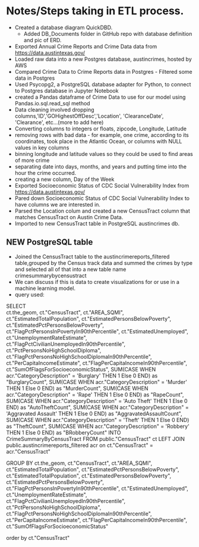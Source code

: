 # Notes/Steps taking in ETL process.

* Created a database diagram QuickDBD.
  * Added DB_Documents folder in GitHub repo with database definition and pic of ERD.
* Exported Annual Crime Reports and Crime Data data from https://data.austintexas.gov/
* Loaded raw data into a new Postgres database, austincrimes, hosted by AWS
* Compared Crime Data to Crime Reports data in Postgres - Filtered some data in Postgres
* Used Psycopg2, a PostgreSQL database adapter for Python, to connect to Postgres database in Jupyter Notebook
* created a Pandas dataframe of Crime Data to use for our model using Pandas.io.sql.read_sql method
* Data cleaning involved dropping columns,'ID','GOHighestOffDesc','Location', 'ClearanceDate', 'Clearance', etc...(more to add here)
* Converting columns to integers or floats, zipcode, Longitude, Latitude
* removing rows with bad data - for example, one crime, according to its coordinates, took place in the Atlantic Ocean, or columns with NULL values in key columns
* binning longitude and latitude values so they could be used to find areas of more crime
* separating date into days, months, and years and putting time into the hour the crime occurred. 
* creating a new column, Day of the Week
* Exported Socioeconomic Status of CDC Social Vulnerability Index from https://data.austintexas.gov/
* Pared down Socioeconomic Status of CDC Social Vulnerability Index to have columns we are interested in.
* Parsed the Location colum and created a new CensusTract column that matches CensusTract on Austin Crime Data.
* Imported to new CensusTract table in PostgreSQL austincrimes db.


## NEW PostgreSQL table
*  Joined the CensusTract table to the austincrimereports_filtered table,grouped by the Census track data and summed the crimes by type and selected all of that into a    new table name crimesummarybycensustract
*  We can discuss if this is data to create visualizations for or use in a machine learning model.
 * query used:
 
 SELECT  
	ct.the_geom, 
	ct."CensusTract", 
	ct."AREA_SQMI",
	ct."EstimatedTotalPopulation", 
    ct."EstimatedPersonsBelowPoverty",
    ct."EstimatedPctPersonsBelowPoverty",
    ct."FlagPctPersonsInPovertyIn90thPercentile",
    ct."EstimatedUnemployed",
    ct."UnemploymentRateEstimate",
    ct."FlagPctCivilianUnemployedIn90thPercentile",
    ct."PctPersonsNoHighSchoolDiploma",
    ct."FlagPctPersonsNoHighSchoolDiplomaIn90thPercentile",
    ct."PerCapitaIncomeEstimate",
    ct."FlagPerCapitaIncomeIn90thPercentile",
    ct."SumOfFlagsForSocioeconomicStatus",
	SUM(CASE WHEN acr."CategoryDescription" = 'Burglary' THEN 1 Else 0 END) as "BurglaryCount",
	SUM(CASE WHEN acr."CategoryDescription" = 'Murder' THEN 1 Else 0 END) as "MurderCount",
	SUM(CASE WHEN acr."CategoryDescription" = 'Rape' THEN 1 Else 0 END) as "RapeCount",
	SUM(CASE WHEN acr."CategoryDescription" = 'Auto Theft' THEN 1 Else 0 END) as "AutoTheftCount",
	SUM(CASE WHEN acr."CategoryDescription" = 'Aggravated Assault' THEN 1 Else 0 END) as "AggravatedAssaultCount",
	SUM(CASE WHEN acr."CategoryDescription" = 'Theft' THEN 1 Else 0 END) as "TheftCount",
	SUM(CASE WHEN acr."CategoryDescription" = 'Robbery' THEN 1 Else 0 END) as "BRobberyCount"
	INTO CrimeSummaryByCensusTract
	FROM public."CensusTract" ct
LEFT JOIN public.austincrimereports_filtered acr on ct."CensusTract" = acr."CensusTract"

GROUP BY 	ct.the_geom, 
	ct."CensusTract", 
	ct."AREA_SQMI",
	ct."EstimatedTotalPopulation", 
	ct."EstimatedPctPersonsBelowPoverty",
    ct."EstimatedTotalPopulation",
    ct."EstimatedPersonsBelowPoverty",
    ct."EstimatedPctPersonsBelowPoverty",
    ct."FlagPctPersonsInPovertyIn90thPercentile",
    ct."EstimatedUnemployed",
    ct."UnemploymentRateEstimate",
    ct."FlagPctCivilianUnemployedIn90thPercentile",
    ct."PctPersonsNoHighSchoolDiploma",
    ct."FlagPctPersonsNoHighSchoolDiplomaIn90thPercentile",
    ct."PerCapitaIncomeEstimate",
    ct."FlagPerCapitaIncomeIn90thPercentile",
    ct."SumOfFlagsForSocioeconomicStatus"
	
order by ct."CensusTract"
